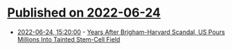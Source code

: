 # [Published on 2022-06-24](index.md)

* [2022-06-24, 15:20:00](https://news.slashdot.org/story/22/06/24/1452239/years-after-brigham-harvard-scandal-us-pours-millions-into-tainted-stem-cell-field?utm_source=rss1.0mainlinkanon&utm_medium=feed) - [Years After Brigham-Harvard Scandal, US Pours Millions Into Tainted Stem-Cell Field](https://news.slashdot.org/story/22/06/24/1452239/years-after-brigham-harvard-scandal-us-pours-millions-into-tainted-stem-cell-field?utm_source=rss1.0mainlinkanon&utm_medium=feed)
